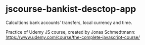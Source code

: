# jscourse-bankist-desctop-app
Calcultions bank accounts' transfers, local currency and time.

Practice of Udemy JS course, created by Jonas Schmedtmann: https://www.udemy.com/course/the-complete-javascript-course/
